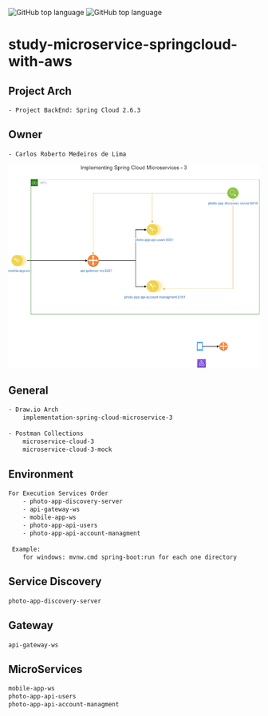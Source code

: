![GitHub top language](https://img.shields.io/badge/SPRING%20BOOT-2.6.4-brightgreen)
![GitHub top language](https://img.shields.io/badge/release-1.0.0-blue)
# study-microservice-springcloud-with-aws

## Project Arch
	- Project BackEnd: Spring Cloud 2.6.3
	
## Owner
	- Carlos Roberto Medeiros de Lima
	
<p align="center">
  <img src= "https://github.com/CarlosRobertoMedeiros/study-microservice-springcloud-3/blob/master/draw-io/implementation-spring-cloud-microservice-3.png" />
</p>

## General
	
	- Draw.io Arch
		implementation-spring-cloud-microservice-3
	
	- Postman Collections
		microservice-cloud-3
		microservice-cloud-3-mock

## Environment
	For Execution Services Order
		- photo-app-discovery-server
		- api-gateway-ws
		- mobile-app-ws
		- photo-app-api-users
		- photo-app-api-account-managment
		
	 Example: 
		for windows: mvnw.cmd spring-boot:run for each one directory

## Service Discovery
	photo-app-discovery-server

## Gateway
	api-gateway-ws
	
## MicroServices
	mobile-app-ws
	photo-app-api-users
	photo-app-api-account-managment
	
	
	
